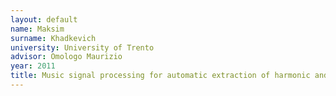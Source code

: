 ```yaml
---
layout: default 
name: Maksim
surname: Khadkevich
university: University of Trento
advisor: Omologo Maurizio
year: 2011
title: Music signal processing for automatic extraction of harmonic and rhythmic information
---
```

